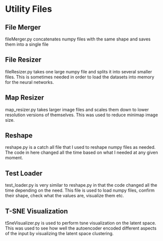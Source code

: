 # Utility Files

## File Merger
fileMerger.py concatenates numpy files with the same shape and saves them into a single file

## File Resizer

fileResizer.py takes one large numpy file and splits it into several smaller files. This is sometimes needed in order to load the datasets into memory for the neural networks.

## Map Resizer
map_resizer.py takes larger image files and scales them down to lower resolution versions of themselves. This was used to reduce minimap image size.

## Reshape
reshape.py is a catch all file that I used to reshape numpy files as needed. The code in here changed all the time based on what I needed at any given moment.

## Test Loader
test_loader.py is very similar to reshape.py in that the code changed all the time depending on the need. This file is used to load numpy files, confirm their shape, check what the values are, visualize them etc.

## T-SNE Visualization
tSneVisualizer.py is used to perform tsne visualization on the latent space. This was used to see how well the autoencoder encoded different aspects of the input by visualizing the latent space clustering.